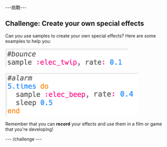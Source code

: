\---挑戰\---

## Challenge: Create your own special effects

Can you use samples to create your own special effects? Here are some examples to help you:

![截圖](images/effects-bounce.png)

![截圖](images/effects-alarm.png)

Remember that you can **record** your effects and use them in a film or game that you're developing!

\--- /challenge \---